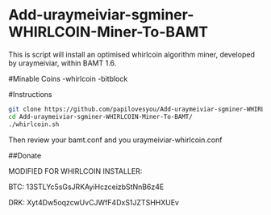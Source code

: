 Add-uraymeiviar-sgminer-WHIRLCOIN-Miner-To-BAMT 
========================

This is script will install an optimised whirlcoin algorithm miner, developed by uraymeiviar, within BAMT 1.6.

#Minable Coins
-whirlcoin
-bitblock

#Instructions

```bash
git clone https://github.com/papilovesyou/Add-uraymeiviar-sgminer-WHIRLCOIN-Miner-To-BAMT.git
cd Add-uraymeiviar-sgminer-WHIRLCOIN-Miner-To-BAMT/
./whirlcoin.sh
```

Then review your bamt.conf and you uraymeiviar-whirlcoin.conf

##Donate

MODIFIED FOR WHIRLCOIN INSTALLER:

BTC: 13STLYc5sGsJRKAyiHczceizbStNnB6z4E

DRK: Xyt4Dw5oqzcwUvCJWfF4DxS1JZTSHHXUEv
